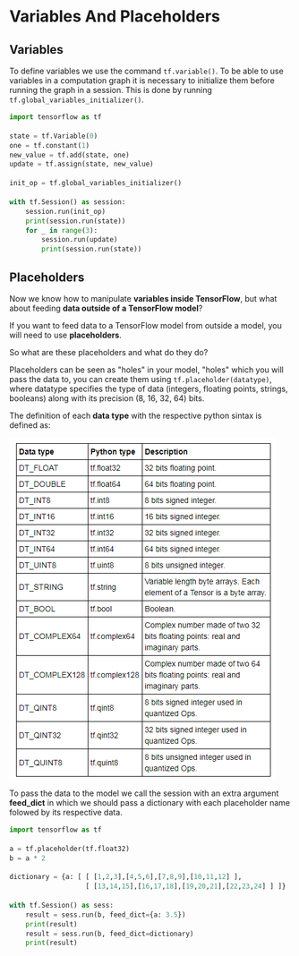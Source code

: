 # Variables And Placeholders #


## Variables ##

To define variables we use the command `tf.variable()`. To be able to use variables in a computation graph it is necessary to initialize them before running the graph in a session. This is done by running `tf.global_variables_initializer()`.

```python
import tensorflow as tf

state = tf.Variable(0)
one = tf.constant(1)
new_value = tf.add(state, one)
update = tf.assign(state, new_value)

init_op = tf.global_variables_initializer()

with tf.Session() as session:
    session.run(init_op)
    print(session.run(state))
    for _ in range(3):
        session.run(update)
        print(session.run(state))
```

## Placeholders ##

Now we know how to manipulate **variables inside TensorFlow**, but what about feeding **data outside of a TensorFlow model**?

If you want to feed data to a TensorFlow model from outside a model, you will need to use **placeholders**.

So what are these placeholders and what do they do?

Placeholders can be seen as "holes" in your model, "holes" which you will pass the data to, you can create them using `tf.placeholder(datatype)`, where datatype specifies the type of data (integers, floating points, strings, booleans) along with its precision (8, 16, 32, 64) bits.

The definition of each **data type** with the respective python sintax is defined as:

![](images/20180331184232.png)

To pass the data to the model we call the session with an extra argument **feed_dict** in which we should pass a dictionary with each placeholder name folowed by its respective data.

```python
import tensorflow as tf

a = tf.placeholder(tf.float32)
b = a * 2

dictionary = {a: [ [ [1,2,3],[4,5,6],[7,8,9],[10,11,12] ],
                   [ [13,14,15],[16,17,18],[19,20,21],[22,23,24] ] ]}

with tf.Session() as sess:
    result = sess.run(b, feed_dict={a: 3.5})
    print(result)
    result = sess.run(b, feed_dict=dictionary)
    print(result)
```


